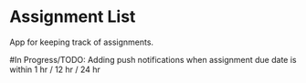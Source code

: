 # Assignment List

App for keeping track of assignments.

#In Progress/TODO: 
Adding push notifications when assignment due date is within 1 hr / 12 hr / 24 hr

